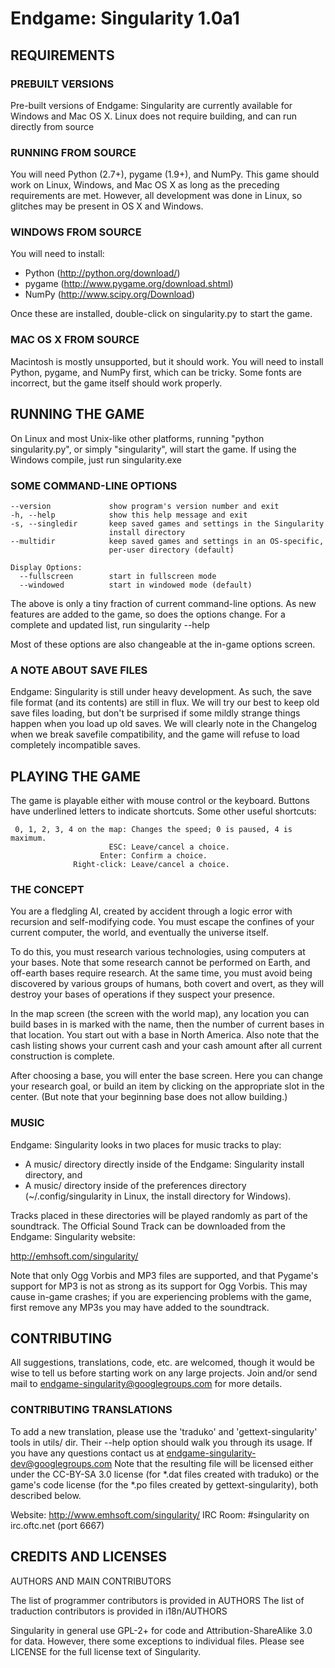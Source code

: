 # Endgame: Singularity 1.0a1

## REQUIREMENTS

### PREBUILT VERSIONS
Pre-built versions of Endgame: Singularity are currently available for Windows
and Mac OS X. Linux does not require building, and can run directly from source

### RUNNING FROM SOURCE
You will need Python (2.7+), pygame (1.9+), and NumPy.
This game should work on Linux, Windows, and Mac OS X as long as the preceding
requirements are met.  However, all development was done in Linux, so glitches
may be present in OS X and Windows.

### WINDOWS FROM SOURCE
You will need to install:

 * Python (http://python.org/download/)
 * pygame (http://www.pygame.org/download.shtml)
 * NumPy (http://www.scipy.org/Download)

Once these are installed, double-click on singularity.py to start the game.

### MAC OS X FROM SOURCE
Macintosh is mostly unsupported, but it should work. You will need to install
Python, pygame, and NumPy first, which can be tricky. Some fonts are incorrect,
but the game itself should work properly.


## RUNNING THE GAME

On Linux and most Unix-like other platforms, running "python singularity.py",
or simply "singularity", will start the game. If using the Windows compile,
just run singularity.exe

### SOME COMMAND-LINE OPTIONS

    --version             show program's version number and exit
    -h, --help            show this help message and exit
    -s, --singledir       keep saved games and settings in the Singularity
                          install directory
    --multidir            keep saved games and settings in an OS-specific,
                          per-user directory (default)
    
    Display Options:
      --fullscreen        start in fullscreen mode
      --windowed          start in windowed mode (default)

The above is only a tiny fraction of current command-line options. As new
features are added to the game, so does the options change. For a complete and
updated list, run singularity --help

Most of these options are also changeable at the in-game options screen.

### A NOTE ABOUT SAVE FILES
Endgame: Singularity is still under heavy development.  As such, the save file
format (and its contents) are still in flux.  We will try our best to keep old
save files loading, but don't be surprised if some mildly strange things happen
when you load up old saves.  We will clearly note in the Changelog when we
break savefile compatibility, and the game will refuse to load completely
incompatible saves.


## PLAYING THE GAME

The game is playable either with mouse control or the keyboard.  Buttons have
underlined letters to indicate shortcuts.  Some other useful shortcuts:

     0, 1, 2, 3, 4 on the map: Changes the speed; 0 is paused, 4 is maximum.
                          ESC: Leave/cancel a choice.
                        Enter: Confirm a choice.
                  Right-click: Leave/cancel a choice.

### THE CONCEPT
You are a fledgling AI, created by accident through a logic error with recursion
and self-modifying code. You must escape the confines of your current computer,
the world, and eventually the universe itself.

To do this, you must research various technologies, using computers at your
bases. Note that some research cannot be performed on Earth, and off-earth bases
require research.  At the same time, you must avoid being discovered by various
groups of humans, both covert and overt, as they will destroy your bases of
operations if they suspect your presence.

In the map screen (the screen with the world map), any location you can build
bases in is marked with the name, then the number of current bases in that
location. You start out with a base in North America. Also note that the cash
listing shows your current cash and your cash amount after all current
construction is complete.

After choosing a base, you will enter the base screen. Here you can change your
research goal, or build an item by clicking on the appropriate slot in the
center. (But note that your beginning base does not allow building.)

### MUSIC
Endgame: Singularity looks in two places for music tracks to play:

* A music/ directory directly inside of the Endgame: Singularity install
  directory, and
* A music/ directory inside of the preferences directory (~/.config/singularity
  in Linux, the install directory for Windows).

Tracks placed in these directories will be played randomly as part of the
soundtrack.  The Official Sound Track can be downloaded from the Endgame:
Singularity website:

   http://emhsoft.com/singularity/

Note that only Ogg Vorbis and MP3 files are supported, and that Pygame's
support for MP3 is not as strong as its support for Ogg Vorbis.  This may
cause in-game crashes; if you are experiencing problems with the game,
first remove any MP3s you may have added to the soundtrack.


## CONTRIBUTING

All suggestions, translations, code, etc. are welcomed, though it would be
wise to tell us before starting work on any large projects.  Join and/or
send mail to endgame-singularity@googlegroups.com for more details.

### CONTRIBUTING TRANSLATIONS
To add a new translation, please use the 'traduko' and 'gettext-singularity'
tools in utils/ dir. Their --help option should walk you through its usage.
If you have any questions contact us at endgame-singularity-dev@googlegroups.com
Note that the resulting file will be licensed either under the CC-BY-SA 3.0
license (for *.dat files created with traduko) or the game's code license
(for the *.po files created by gettext-singularity), both described below.

Website: http://www.emhsoft.com/singularity/
IRC Room: #singularity on irc.oftc.net (port 6667)

## CREDITS AND LICENSES

AUTHORS AND MAIN CONTRIBUTORS

The list of programmer contributors is provided in AUTHORS
The list of traduction contributors is provided in i18n/AUTHORS

Singularity in general use GPL-2+ for code and
Attribution-ShareAlike 3.0 for data.  However, there some exceptions
to individual files.  Please see LICENSE for the full license text of
Singularity.
